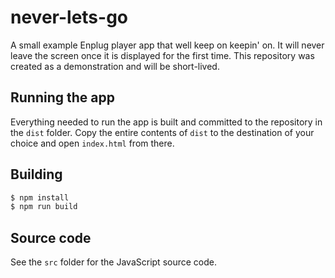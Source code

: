 # never-lets-go

A small example Enplug player app that well keep on keepin' on.  It will never leave the screen
once it is displayed for the first time.  This repository was created as a demonstration and will
be short-lived.

## Running the app

Everything needed to run the app is built and committed to the repository in the `dist` folder.
Copy the entire contents of `dist` to the destination of your choice and open `index.html` from
there.

## Building

```bash
$ npm install
$ npm run build
```

## Source code

See the `src` folder for the JavaScript source code.
